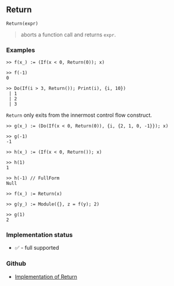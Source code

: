 ## Return

```
Return(expr)
```

> aborts a function call and returns `expr`.

### Examples

```
>> f(x_) := (If(x < 0, Return(0)); x)

>> f(-1)
0
 
>> Do(If(i > 3, Return()); Print(i), {i, 10})
 | 1
 | 2
 | 3
```

`Return` only exits from the innermost control flow construct.

```
>> g(x_) := (Do(If(x < 0, Return(0)), {i, {2, 1, 0, -1}}); x)

>> g(-1)
-1
 
>> h(x_) := (If(x < 0, Return()); x)

>> h(1)
1
 
>> h(-1) // FullForm
Null

>> f(x_) := Return(x)

>> g(y_) := Module({}, z = f(y); 2)

>> g(1)	 
2
```






### Implementation status

* &#x2705; - full supported

### Github

* [Implementation of Return](https://github.com/axkr/symja_android_library/blob/master/symja_android_library/matheclipse-core/src/main/java/org/matheclipse/core/builtin/Programming.java#L2807) 
